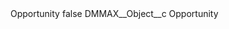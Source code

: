 <?xml version="1.0" encoding="UTF-8"?>
<CustomMetadata xmlns="http://soap.sforce.com/2006/04/metadata" xmlns:xsi="http://www.w3.org/2001/XMLSchema-instance" xmlns:xsd="http://www.w3.org/2001/XMLSchema">
    <label>Opportunity</label>
    <protected>false</protected>
    <values>
        <field>DMMAX__Object__c</field>
        <value xsi:type="xsd:string">Opportunity</value>
    </values>
</CustomMetadata>
